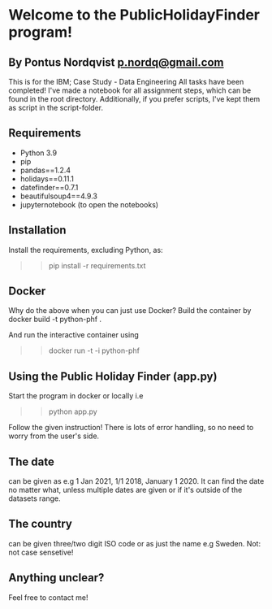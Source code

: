 # Welcome to the PublicHolidayFinder program!
## By Pontus Nordqvist <p.nordq@gmail.com>
This is for the IBM; Case Study - Data Engineering
All tasks have been completed!
I've made a notebook for all assignment steps, which can be found in the root
directory. Additionally, if you prefer scripts, I've kept them as script in the
script-folder.

## Requirements
- Python 3.9
- pip
- pandas==1.2.4
- holidays==0.11.1
- datefinder==0.7.1
- beautifulsoup4==4.9.3
- jupyternotebook (to open the notebooks)

## Installation
Install the requirements, excluding Python, as:
  >>pip install -r requirements.txt

## Docker
Why do the above when you can just use Docker?
Build the container by
  docker build -t python-phf .

And run the interactive container using
  >>docker run -t -i python-phf

## Using the Public Holiday Finder (app.py)
Start the program in docker or locally i.e
  >>python app.py

Follow the given instruction! There is lots of error handling, so no need to
worry from the user's side.

## The date
can be given as e.g 1 Jan 2021, 1/1 2018, January 1 2020. It can find the date
no matter what, unless multiple dates are given or if it's outside of the
datasets range.

## The country
can be given three/two digit ISO code or as just the name e.g Sweden. Not: not
case sensetive!

## Anything unclear?
Feel free to contact me!
